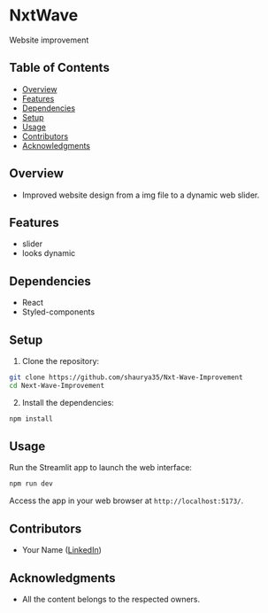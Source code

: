# NxtWave

Website improvement

## Table of Contents

- [Overview](#overview)
- [Features](#features)
- [Dependencies](#dependencies)
- [Setup](#setup)
- [Usage](#usage)
- [Contributors](#contributors)
- [Acknowledgments](#acknowledgments)


## Overview

- Improved website design from a img file to a dynamic web slider.

## Features

- slider
- looks dynamic

## Dependencies

- React
- Styled-components

## Setup

1. Clone the repository:

```bash
git clone https://github.com/shaurya35/Nxt-Wave-Improvement
cd Next-Wave-Improvement
```

2. Install the dependencies:

```bash
npm install
```

## Usage

Run the Streamlit app to launch the web interface:

```bash
npm run dev
```

Access the app in your web browser at `http://localhost:5173/`.

## Contributors

- Your Name ([LinkedIn](https://www.linkedin.com/in/shaurya--jha/))

## Acknowledgments

- All the content belongs to the respected owners.

